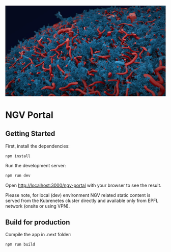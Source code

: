 ![NGV illustration](./public/assets/images/backgrounds/home-page/1_ngv_background.jpg)

# NGV Portal

## Getting Started

First, install the dependencies:

```bash
npm install
```

Run the development server:

```bash
npm run dev
```

Open [http://localhost:3000/ngv-portal](http://localhost:3000/ngv-portal) with your browser to see the result.

Please note, for local (dev) environment NGV related static content is served from the Kubrenetes cluster directly
and available only from EPFL network (onsite or using VPN).

## Build for production

Compile the app in .next folder:

```bash
npm run build
```

